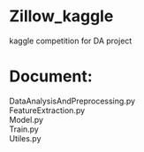 # Zillow_kaggle
kaggle competition for DA project

# Document:  
DataAnalysisAndPreprocessing.py  
FeatureExtraction.py  
Model.py  
Train.py  
Utiles.py  



